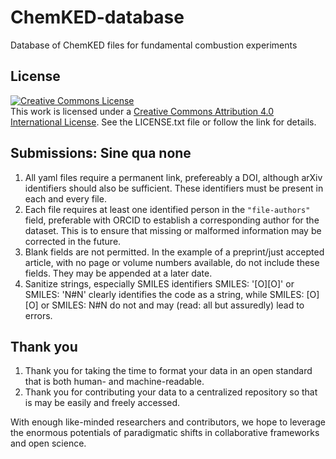 # ChemKED-database
Database of ChemKED files for fundamental combustion experiments

License
-------
<a rel="license" href="http://creativecommons.org/licenses/by/4.0/"><img alt="Creative Commons License" style="border-width:0" src="https://i.creativecommons.org/l/by/4.0/88x31.png" /></a><br />This work is licensed under a <a rel="license" href="http://creativecommons.org/licenses/by/4.0/">Creative Commons Attribution 4.0 International License</a>.
See the LICENSE.txt file or follow the link for details.

Submissions: Sine qua none
--------------------------
1. All yaml files require a permanent link, prefereably a DOI, although arXiv identifiers should also be sufficient. These identifiers must be present in each and every file.
2. Each file requires at least one identified person in the `"file-authors"` field, preferable with ORCID to establish a corresponding author for the dataset. This is to ensure that missing or malformed information may be corrected in the future.
3.  Blank fields are not permitted. In the example of a preprint/just accepted article, with no page or volume numbers available, do not include these fields. They may be appended at a later date.
4.  Sanitize strings, especially SMILES identifiers SMILES: '[O][O]' or SMILES: 'N#N' clearly identifies the code as a string, while SMILES: [O][O] or SMILES: N#N do not and may (read: all but assuredly) lead to errors.

Thank you
---------
1.  Thank you for taking the time to format your data in an open standard that is both human- and machine-readable.
2.  Thank you for contributing your data to a centralized repository so that is may be easily and freely accessed.

With enough like-minded researchers and contributors, we hope to leverage the enormous potentials of paradigmatic shifts in collaborative frameworks and open science.
